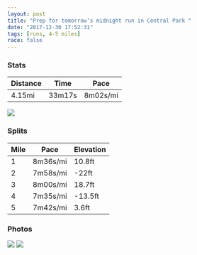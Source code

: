 ```yaml
---
layout: post
title: "Prep for tomorrow’s midnight run in Central Park "
date: "2017-12-30 17:52:31"
tags: [runs, 4-5 miles]
race: false
---
```


### Stats

| Distance | Time | Pace |
|----------|------|------|
|4.15mi|33m17s|8m02s/mi|

<img src='https://maps.googleapis.com/maps/api/staticmap?maptype=roadmap&path=enc:_wrwF|lqbMw@aArA}E`DSrn@za@}BjIzFdCyHj_@yE}DsFfLsI}GyNyEoGnRgt@se@dF{QrABq@i@zFsQ~Au@zAyMfGqPzFzAjEqLjFnBsD`OxB^{@pEfEdD&key=AIzaSyC1MId7bFpkLXNAaYhBSTb8jLyiSqzbDtM&size=800x800&markers=color:yellow|label:S|40.73344,-73.98623&markers=color:green|label:F|40.73352,-73.98518999999999'>

### Splits

| Mile | Pace | Elevation |
|------|------|-----------|
|1|8m36s/mi|10.8ft|
|2|7m58s/mi|-22ft|
|3|8m00s/mi|18.7ft|
|4|7m35s/mi|-13.5ft|
|5|7m42s/mi|3.6ft|

### Photos
<img src='https://dgtzuqphqg23d.cloudfront.net/NGJru78EyetFDAE1-P3eAHbQPvv5U1BpotOmSyPf94Q-577x768.jpg'>

<img src='https://dgtzuqphqg23d.cloudfront.net/ui8BNNTLlrF8G1tCFb_fPsUSq4WSIE-b7fBD8EjuiGY-431x768.jpg'>

